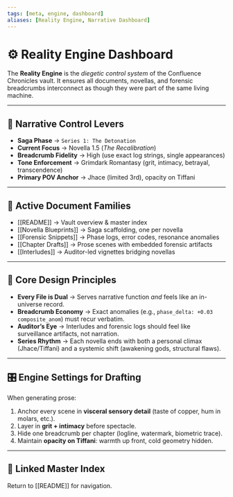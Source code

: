 ```yaml
---
tags: [meta, engine, dashboard]
aliases: [Reality Engine, Narrative Dashboard]
---
```


# ⚙️ Reality Engine Dashboard

The **Reality Engine** is the *diegetic control system* of the Confluence Chronicles vault.
It ensures all documents, novellas, and forensic breadcrumbs interconnect as though they were part of the same living machine.

---

## 🔧 Narrative Control Levers

- **Saga Phase** → `Series 1: The Detonation`
- **Current Focus** → Novella 1.5 (*The Recalibration*)
- **Breadcrumb Fidelity** → High (use exact log strings, single appearances)
- **Tone Enforcement** → Grimdark Romantasy (grit, intimacy, betrayal, transcendence)
- **Primary POV Anchor** → Jhace (limited 3rd), opacity on Tiffani

---

## 📂 Active Document Families

- [[README]] → Vault overview & master index
- [[Novella Blueprints]] → Saga scaffolding, one per novella
- [[Forensic Snippets]] → Phase logs, error codes, resonance anomalies
- [[Chapter Drafts]] → Prose scenes with embedded forensic artifacts
- [[Interludes]] → Auditor-led vignettes bridging novellas

---

## 🧩 Core Design Principles

- **Every File is Dual** → Serves narrative function *and* feels like an in-universe record.
- **Breadcrumb Economy** → Exact anomalies (e.g., `phase_delta: +0.03 composite_anom`) must recur verbatim.
- **Auditor’s Eye** → Interludes and forensic logs should feel like surveillance artifacts, not narration.
- **Series Rhythm** → Each novella ends with both a personal climax (Jhace/Tiffani) and a systemic shift (awakening gods, structural flaws).

---

## 🎛 Engine Settings for Drafting

When generating prose:
1. Anchor every scene in **visceral sensory detail** (taste of copper, hum in molars, etc.).
2. Layer in **grit + intimacy** before spectacle.
3. Hide one breadcrumb per chapter (logline, watermark, biometric trace).
4. Maintain **opacity on Tiffani**: warmth up front, cold geometry hidden.

---

## 📌 Linked Master Index
Return to [[README]] for navigation.
